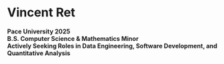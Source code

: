 # Vincent Ret
**Pace University 2025**  
**B.S. Computer Science & Mathematics Minor <br />**
**Actively Seeking Roles in Data Engineering, Software Development, and Quantitative Analysis**

